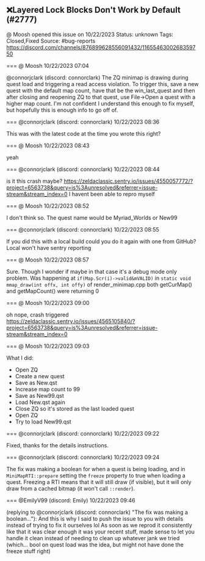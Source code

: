 ## ❌Layered Lock Blocks Don't Work by Default (#2777)
@ Moosh opened this issue on 10/22/2023
Status: unknown
Tags: Closed,Fixed
Source: #bug-reports https://discord.com/channels/876899628556091432/1165546300268359750


=== @ Moosh 10/22/2023 07:04

@connorjclark (discord: connorclark) The ZQ minimap is drawing during quest load and triggering a read access violation. To trigger this, save a new quest with the default map count, have that be the win_last_quest and then after closing and reopening ZQ to that quest, use File->Open a quest with a higher map count. I'm not confident I understand this enough to fix myself, but hopefully this is enough info to go off of.

=== @connorjclark (discord: connorclark) 10/22/2023 08:36

This was with the latest code at the time you wrote this right?

=== @ Moosh 10/22/2023 08:43

yeah

=== @connorjclark (discord: connorclark) 10/22/2023 08:44

is it this crash maybe? https://zeldaclassic.sentry.io/issues/4550057772/?project=6563738&query=is%3Aunresolved&referrer=issue-stream&stream_index=0
I havent been able to repro myself

=== @ Moosh 10/22/2023 08:52

I don't think so. The quest name would be Myriad_Worlds or New99

=== @connorjclark (discord: connorclark) 10/22/2023 08:55

If you did this with a local build could you do it again with one from GitHub? Local won't have sentry reporting

=== @ Moosh 10/22/2023 08:57

Sure. Though I wonder if maybe in that case it's a debug mode only problem.
Was happening at `if(Map.Scr(i)->valid&mVALID)` in `static void mmap_draw(int offx, int offy)` of render_minimap.cpp
both getCurMap() and getMapCount() were returning 0

=== @ Moosh 10/22/2023 09:00

oh nope, crash triggered
https://zeldaclassic.sentry.io/issues/4565105840/?project=6563738&query=is%3Aunresolved&referrer=issue-stream&stream_index=0

=== @ Moosh 10/22/2023 09:03

What I did:
- Open ZQ
- Create a new quest
- Save as New.qst
- Increase map count to 99
- Save as New99.qst
- Load New.qst again
- Close ZQ so it's stored as the last loaded quest
- Open ZQ
- Try to load New99.qst

=== @connorjclark (discord: connorclark) 10/22/2023 09:22

Fixed, thanks for the details instructions.

=== @connorjclark (discord: connorclark) 10/22/2023 09:24

The fix was making a boolean for when a quest is being loading, and in `MiniMapRTI::prepare` setting the `freeze` property to true when loading a quest. Freezing a RTI means that it will still draw (if visible), but it will only draw from a cached bitmap (it won't call `::render`).

=== @EmilyV99 (discord: Emily) 10/22/2023 09:46

(replying to @connorjclark (discord: connorclark) "The fix was making a boolean…"): And this is why I said to push the issue to you with details instead of trying to fix it ourselves lol
As soon as we reprod it consistently like that it was clear enough it was your recent stuff, made sense to let you handle it clean instead of needing to clean up whatever jank we tried
(which... bool on quest load was the idea, but might not have done the freeze stuff right)
